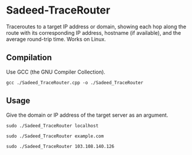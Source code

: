 # Sadeed-TraceRouter
Traceroutes to a target IP address or domain, showing each hop along the route with its corresponding IP address, hostname (if available), and the average round-trip time. Works on Linux.

## Compilation
Use GCC (the GNU Compiler Collection).
```
gcc ./Sadeed_TraceRouter.cpp -o ./Sadeed_TraceRouter
```

## Usage
Give the domain or IP address of the target server as an argument.
```
sudo ./Sadeed_TraceRouter localhost
```
```
sudo ./Sadeed_TraceRouter example.com
```
```
sudo ./Sadeed_TraceRouter 103.108.140.126
